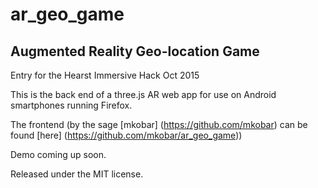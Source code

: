 # ar_geo_game

## Augmented Reality Geo-location Game

Entry for the Hearst  Immersive Hack Oct 2015

This is the back end of a three.js AR web app for use on Android smartphones running Firefox.

The frontend (by the sage [mkobar] (https://github.com/mkobar) can be found [here] (https://github.com/mkobar/ar_geo_game))

Demo coming up soon.

Released under the MIT license.
